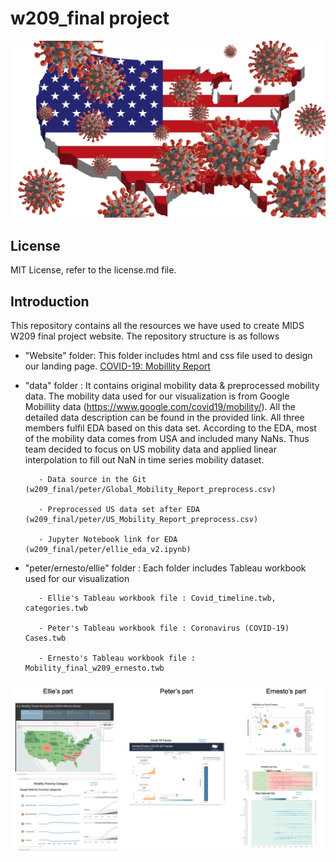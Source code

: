 # w209_final project

<p align="center"><img src="website/COVID19/covid_usa.png" width="600"></p> 

## License
MIT License, refer to the license.md file.

## Introduction

This repository contains all the resources we have used to create MIDS W209 final project website. The repository structure is as follows

- "Website" folder: This folder includes html and css file used to design our landing page.
[COVID-19: Mobillity Report](http://people.ischool.berkeley.edu/~hyunchul78/COVID19/index.html) 


- "data" folder : It contains original mobility data & preprocessed mobility data. The mobility data used for our visualization is from Google Mobillity data (https://www.google.com/covid19/mobility/). All the detailed data description can be found in the provided link.
         All three members fulfil EDA based on this data set. According to the EDA, most of the mobility data comes from USA and included many NaNs. 
         Thus team decided to focus on US mobility data and applied linear interpolation to fill out NaN in time series mobility dataset.
         
         - Data source in the Git (w209_final/peter/Global_Mobility_Report_preprocess.csv) 
         
         - Preprocessed US data set after EDA (w209_final/peter/US_Mobility_Report_preprocess.csv)
         
         - Jupyter Notebook link for EDA (w209_final/peter/ellie_eda_v2.ipynb) 
         
         

- "peter/ernesto/ellie" folder : Each folder includes Tableau workbook used for our visualization

         - Ellie's Tableau workbook file : Covid_timeline.twb, categories.twb
         
         - Peter's Tableau workbook file : Coronavirus (COVID-19) Cases.twb
                  
         - Ernesto's Tableau workbook file : Mobility_final_w209_ernesto.twb

<p align="center"><img src="tableau.png" width="800"></p> 







